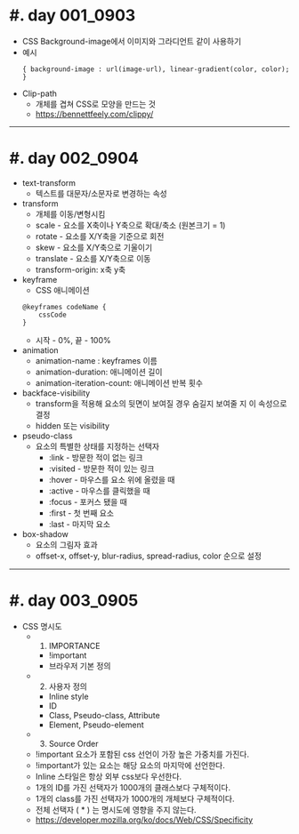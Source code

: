 #. day 001_0903
===============
* CSS Background-image에서 이미지와 그라디언트 같이 사용하기
* 예시
    ```
    { background-image : url(image-url), linear-gradient(color, color); }
    ```
* Clip-path
  * 개체를 겹쳐 CSS로 모양을 만드는 것
  * https://bennettfeely.com/clippy/

------------------------------------------

#. day 002_0904
================
* text-transform
    * 텍스트를 대문자/소문자로 변경하는 속성
* transform
    * 개체를 이동/변형시킴
    * scale - 요소를 X축이나 Y축으로 확대/축소 (원본크기 = 1)
    * rotate - 요소를 X/Y축을 기준으로 회전
    * skew - 요소를 X/Y축으로 기울이기
    * translate - 요소를 X/Y축으로 이동
    * transform-origin: x축 y축
* keyframe
    * CSS 애니메이션
    ```
    @keyframes codeName {
        cssCode
    }
    ```
    * 시작 - 0%, 끝 - 100%
* animation
    * animation-name : keyframes 이름
    * animation-duration: 애니메이션 길이
    * animation-iteration-count: 애니메이션 반복 횟수  
* backface-visibility
    * transform을 적용해 요소의 뒷면이 보여질 경우 숨길지 보여줄 지 이 속성으로 결정
    * hidden 또는 visibility
* pseudo-class
    * 요소의 특별한 상태를 지정하는 선택자
        * :link - 방문한 적이 없는 링크
        * :visited - 방문한 적이 있는 링크
        * :hover - 마우스를 요소 위에 올렸을 때
        * :active - 마우스를 클릭했을 때
        * :focus - 포커스 됐을 때
        * :first - 첫 번째 요소
        * :last - 마지막 요소
* box-shadow
    * 요소의 그림자 효과
    * offset-x, offset-y, blur-radius, spread-radius, color 순으로 설정


------------------------------------------

#. day 003_0905
================
* CSS 명시도
    * 1. IMPORTANCE
        * !important
        * 브라우저 기본 정의
    * 2. 사용자 정의
        * Inline style
        * ID
        * Class, Pseudo-class, Attribute
        * Element, Pseudo-element
    * 3. Source Order
    * !important 요소가 포함된 css 선언이 가장 높은 가중치를 가진다.
    * !important가 있는 요소는 해당 요소의 마지막에 선언한다.
    * Inline 스타일은 항상 외부 css보다 우선한다.
    * 1개의 ID를 가진 선택자가 1000개의 클래스보다 구체적이다.
    * 1개의 class를 가진 선택자가 1000개의 개체보다 구체적이다.
    * 전체 선택자 ( * ) 는 명시도에 영향을 주지 않는다.
    * https://developer.mozilla.org/ko/docs/Web/CSS/Specificity
